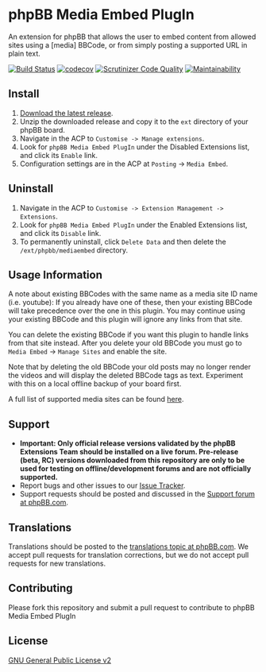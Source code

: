 # phpBB Media Embed PlugIn

An extension for phpBB that allows the user to embed content from allowed sites using a [media] BBCode, or from simply posting a supported URL in plain text.

[![Build Status](https://github.com/phpbb-extensions/mediaembed/actions/workflows/tests.yml/badge.svg)](https://github.com/phpbb-extensions/mediaembed/actions)
[![codecov](https://codecov.io/gh/phpbb-extensions/mediaembed/branch/master/graph/badge.svg?token=EzEFamVD12)](https://codecov.io/gh/phpbb-extensions/mediaembed)
[![Scrutinizer Code Quality](https://scrutinizer-ci.com/g/phpbb-extensions/mediaembed/badges/quality-score.png?b=master)](https://scrutinizer-ci.com/g/phpbb-extensions/mediaembed/?branch=master)
[![Maintainability](https://api.codeclimate.com/v1/badges/3796c133cc39216797f5/maintainability)](https://codeclimate.com/github/phpbb-extensions/mediaembed/maintainability)

## Install

1. [Download the latest release](https://www.phpbb.com/customise/db/extension/mediaembed/).
2. Unzip the downloaded release and copy it to the `ext` directory of your phpBB board.
3. Navigate in the ACP to `Customise -> Manage extensions`.
4. Look for `phpBB Media Embed PlugIn` under the Disabled Extensions list, and click its `Enable` link.
5. Configuration settings are in the ACP at `Posting` -> `Media Embed`.

## Uninstall

1. Navigate in the ACP to `Customise -> Extension Management -> Extensions`.
2. Look for `phpBB Media Embed PlugIn` under the Enabled Extensions list, and click its `Disable` link.
3. To permanently uninstall, click `Delete Data` and then delete the `/ext/phpbb/mediaembed` directory.

## Usage Information

A note about existing BBCodes with the same name as a media site ID name (i.e. youtube): 
If you already have one of these, then your existing BBCode will take precedence over 
the one in this plugin. You may continue using your existing BBCode and this plugin will 
ignore any links from that site. 

You can delete the existing BBCode if you want this plugin to handle links from that site
instead. After you delete your old BBCode you must go to `Media Embed` -> 
`Manage Sites` and enable the site.

Note that by deleting the old BBCode your old posts may no longer render the videos 
and will display the deleted BBCode tags as text. Experiment with this on a local 
offline backup of your board first.

A full list of supported media sites can be found [here](https://s9etextformatter.readthedocs.io/Plugins/MediaEmbed/Sites/).

## Support

* **Important: Only official release versions validated by the phpBB Extensions Team should be installed on a live forum. Pre-release (beta, RC) versions downloaded from this repository are only to be used for testing on offline/development forums and are not officially supported.**
* Report bugs and other issues to our [Issue Tracker](https://github.com/phpbb-extensions/mediaembed/issues).
* Support requests should be posted and discussed in the [Support forum at phpBB.com](https://www.phpbb.com/customise/db/extension/mediaembed/support).

## Translations

Translations should be posted to the [translations topic at phpBB.com](https://www.phpbb.com/customise/db/extension/mediaembed/support/topic/174586). We accept pull requests for translation corrections, but we do not accept pull requests for new translations.

## Contributing

Please fork this repository and submit a pull request to contribute to phpBB Media Embed PlugIn

## License

[GNU General Public License v2](license.txt)

